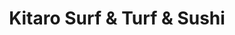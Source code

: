 ---
layout: place
title: "Kitaro Surf & Turf & Sushi"
permalink: /indiana/munster/kitaro-surf-turf-sushi.html
stateAbbr: IN
stateName: Indiana
cityName: Munster
seo:
  name: "Kitaro Surf & Turf & Sushi"
  type: Restaurant
  links: https://www.kitarosurfandturf.com/
description: "Looking for sushi in Munster, Indiana? Check out Kitaro Surf & Turf & Sushi for a delightful Japanese dining experience. Enjoy a variety of sushi and other d..."
place_id: ChIJ64EkzK_hEYgRBx9J1vuxOMc
photos:
  - name: >-
      places/ChIJ64EkzK_hEYgRBx9J1vuxOMc/photos/AeeoHcKsOjCOo4M7wjWFQoZ13WCU6GSpoLi53-DsGbAtccfbvfPGv64ObUkOf2fFjixU9Ox_S1MeOC8-F1sd64pyPdlOmM0d-tkXELMwP5kUpYkyE5Nxo-_kjWq1e1EvLTQWXpHl2sYIQzZlzhy-wo5JF-LpzLvvI_hH7ywVGCFXfdH7DyjQHCXEKm6QEXjqGk2VZl6Bdfhdu-u-wN_f_sK5VzKEcO29tP7c3uISrrKRCo-PHFaYHGXrTM10I89hAkrxnj64hwY0h-otHVsF9Ij9TJg-Y82vc4-9oKp0X5mmIsF-YQ
    widthPx: 4032
    heightPx: 3024
    authorAttributions:
      - displayName: Kitaro Surf & Turf & Sushi
        uri: https://maps.google.com/maps/contrib/112648671236993143682
        photoUri: >-
          https://lh3.googleusercontent.com/a-/ALV-UjUCrsxVpUXufGHGlAsmtjAp_O_qrd4g4ArUL-g2OEr7eUJXXhis=s100-p-k-no-mo
    flagContentUri: >-
      https://www.google.com/local/imagery/report/?cb_client=maps_api_places.places_api&image_key=!1e10!2sAF1QipOb9tVv34Cp5uR466uTQK1Om7PT77yf9QVMhLz7&hl=en-US
    googleMapsUri: >-
      https://www.google.com/maps/place//data=!3m4!1e2!3m2!1sAF1QipOb9tVv34Cp5uR466uTQK1Om7PT77yf9QVMhLz7!2e10!4m2!3m1!1s0x8811e1afcc2481eb:0xc738b1fbd6491f07
  - name: >-
      places/ChIJ64EkzK_hEYgRBx9J1vuxOMc/photos/AeeoHcJgtioD5vvJ0wbj7N8Qt1uOumS4B_4iRmNX6_i0LtJJDc35GZksLqW9qL5FiOw4O9BY_1MmTOTAsHJ_dfWJcgHmEGj2CCqwtiXiO0LZ60drNCsELMdLaQk7IupXGMX7aCULp5PeS0qf01B2TuoIxT9jjVrXDC_luVSOGyZhKxXXUmgeo24NPSWGN8yA2Z8zJ54CatblFa1WZChPiiCYVD9AhKomhohempMPos7GjhTNIu-vK9wyGKPBENsz1G72yh-fOsMy4mDjeNG9jMJt_Oaobo_638rXBQ6lCQy_rvJpGw
    widthPx: 4032
    heightPx: 3024
    authorAttributions:
      - displayName: Kitaro Surf & Turf & Sushi
        uri: https://maps.google.com/maps/contrib/112648671236993143682
        photoUri: >-
          https://lh3.googleusercontent.com/a-/ALV-UjUCrsxVpUXufGHGlAsmtjAp_O_qrd4g4ArUL-g2OEr7eUJXXhis=s100-p-k-no-mo
    flagContentUri: >-
      https://www.google.com/local/imagery/report/?cb_client=maps_api_places.places_api&image_key=!1e10!2sAF1QipPqTvtVSl1N7bnUQq0-kqEbio1x_lZCgLIRBlcD&hl=en-US
    googleMapsUri: >-
      https://www.google.com/maps/place//data=!3m4!1e2!3m2!1sAF1QipPqTvtVSl1N7bnUQq0-kqEbio1x_lZCgLIRBlcD!2e10!4m2!3m1!1s0x8811e1afcc2481eb:0xc738b1fbd6491f07
  - name: >-
      places/ChIJ64EkzK_hEYgRBx9J1vuxOMc/photos/AeeoHcIPz8SX3TAcOLxQuTKvk7l_0vMJoKgkMx6LRghHvzUPa4f5Tp_632QDUeZrY5DvKUbb_gqMcaTWC771zI26HCcx5JDuynRFc7TBiy6z0Ci-tsc7hH15V0cx7Fg_J3Y7Mla0WvRk85R5YXN4zGEwOnsMCxziQLe1XOuji3q6NZb2srN5OsCPyOTWxd8ra3QjUi0sDADgHO5so7OoZjWggQEPpYpEXy6zeEC_fDZYi8Vefa1XPsTgFALAMRY1u37P0ahD5NS-cAZrgDc7kqVrbLWAA77emdkaF1ng2jqy0k2o3SJlY8WK7lZ-CsFxkkSAaG29LhENelguOnaa3DvfiEKgmrkraPhEZk9vbLZYSJCdUSbiG_8W0sTF9XFKCRJ02997GlVCKcQsqnrCEx4DHDqt0vCjvzlPCUb7yicMcXQUdnI
    widthPx: 4032
    heightPx: 1816
    authorAttributions:
      - displayName: Anica F
        uri: https://maps.google.com/maps/contrib/102020492312211304136
        photoUri: >-
          https://lh3.googleusercontent.com/a/ACg8ocKXSfpQVbil2ATFoQ9PPjBxE0pTANLGHPuiXJcqeebEinH0OFcP=s100-p-k-no-mo
    flagContentUri: >-
      https://www.google.com/local/imagery/report/?cb_client=maps_api_places.places_api&image_key=!1e10!2sCIHM0ogKEICAgMDw4umWnAE&hl=en-US
    googleMapsUri: >-
      https://www.google.com/maps/place//data=!3m4!1e2!3m2!1sCIHM0ogKEICAgMDw4umWnAE!2e10!4m2!3m1!1s0x8811e1afcc2481eb:0xc738b1fbd6491f07
  - name: >-
      places/ChIJ64EkzK_hEYgRBx9J1vuxOMc/photos/AeeoHcKd5VeaLG3gtnmiPEg7rOCIf3cRlWfTLh4UsjGkfMFXjp9qX5nS0SUJ3o3DOF9W_IqnhnoMMHW9pU3btmP1xW0z02WatdbNWvzbFgYYGMqNjxQ4K9Y_K71UYQIz5xaX3stCgBIsoGkK1LZQyrGVbrK_VVXcEr6vbi8RwkQuXJf3q6ygFBrz1TbDJ54GUndKrWn3U0HiiprGUGB3PcD7jEOrdrWc_hx1I-CxTfIPFTlZ30U8C_leEATH7T7UpuJZWuYIL3JK0MHstggT7TDt0qQ2wQRyA8MRl4i8Vz1Gk4N2V4tolWKAooUFXZH6VNac8DX4OIf9h_rtZgsZgjg3JexZGQGfEhcHAmv81ggbvcirkjgzajUQVTn28a7nVX2pEuAzrDKWYN1iUNAHoCKKixx2BA2sbt--kIb-j3Ibrqg
    widthPx: 1079
    heightPx: 1406
    authorAttributions:
      - displayName: Lauren Thiel
        uri: https://maps.google.com/maps/contrib/103541084655900769063
        photoUri: >-
          https://lh3.googleusercontent.com/a-/ALV-UjUqpYeXEC7TW8ANrs0RngYPozIBP3XzB5B_1vj5OA1XRBjNfS_-og=s100-p-k-no-mo
    flagContentUri: >-
      https://www.google.com/local/imagery/report/?cb_client=maps_api_places.places_api&image_key=!1e10!2sCIHM0ogKEICAgIDhpdawSg&hl=en-US
    googleMapsUri: >-
      https://www.google.com/maps/place//data=!3m4!1e2!3m2!1sCIHM0ogKEICAgIDhpdawSg!2e10!4m2!3m1!1s0x8811e1afcc2481eb:0xc738b1fbd6491f07
  - name: >-
      places/ChIJ64EkzK_hEYgRBx9J1vuxOMc/photos/AeeoHcLVZCj52GnLLGjhmB19qanX4BEfSB8fojoBPxodLWwa3rYA_tZ1b3qL0UYIECtfve96XSUwzxWAjoPTNG__RHWkW5G4DVeSkry9S8hnzSDRMjMvj631jp7G1Sobg_FreYfhaTKQWeKSYjLLgoVtGBhFwuMsCGwTgNxTdHqMxZy3-MyNUeSuPZa4z2rUoF5U8urEkAvkH-ygZ-3HV0CerjJ4HTDeju0cRVHO_UnLAxj6W0n-cyDOPlBojSW0Su2Y6iO2Vcvc38l8j_KFiq4p_OUriNRcsLmpZ9Mn-Cwi3Q6m3A
    widthPx: 4032
    heightPx: 3024
    authorAttributions:
      - displayName: Kitaro Surf & Turf & Sushi
        uri: https://maps.google.com/maps/contrib/112648671236993143682
        photoUri: >-
          https://lh3.googleusercontent.com/a-/ALV-UjUCrsxVpUXufGHGlAsmtjAp_O_qrd4g4ArUL-g2OEr7eUJXXhis=s100-p-k-no-mo
    flagContentUri: >-
      https://www.google.com/local/imagery/report/?cb_client=maps_api_places.places_api&image_key=!1e10!2sAF1QipOhZbsGWUAc9bLHzIXLhqkHDUr9jXS8nHeaK-S5&hl=en-US
    googleMapsUri: >-
      https://www.google.com/maps/place//data=!3m4!1e2!3m2!1sAF1QipOhZbsGWUAc9bLHzIXLhqkHDUr9jXS8nHeaK-S5!2e10!4m2!3m1!1s0x8811e1afcc2481eb:0xc738b1fbd6491f07
  - name: >-
      places/ChIJ64EkzK_hEYgRBx9J1vuxOMc/photos/AeeoHcIgPMqRRJV--jbx4yVCRs1Dxw1mmSszj8-bHX9KDNSGAYmojW7_hDgE8kKMR9nHfFJA5Rr1Rk_SIBYFphXAEaR_DaJ3nhB4j5DUcFigCLmgjNSvJVX2ZkbinQ29HoEOm4meJqIXBxrMgHz08_QAReKt2O0ReQ_Kfjh8y65e10XdUuK8uxXl64pH3aQTwRijr7ZnwsU9ocFAbxGGkFoqx-FMQ7ZfAn-OqMRDla6aRCJJalzcsM-wV5-fIzayryOI08uiisc7H0K7D6Dyq8jeqVKaDzwR8Jk5KrUivH9_UzkKdw
    widthPx: 4032
    heightPx: 3024
    authorAttributions:
      - displayName: Kitaro Surf & Turf & Sushi
        uri: https://maps.google.com/maps/contrib/112648671236993143682
        photoUri: >-
          https://lh3.googleusercontent.com/a-/ALV-UjUCrsxVpUXufGHGlAsmtjAp_O_qrd4g4ArUL-g2OEr7eUJXXhis=s100-p-k-no-mo
    flagContentUri: >-
      https://www.google.com/local/imagery/report/?cb_client=maps_api_places.places_api&image_key=!1e10!2sAF1QipNUR-XB_SKVWpyLowHlUQpAQKISynFIlWy09kzL&hl=en-US
    googleMapsUri: >-
      https://www.google.com/maps/place//data=!3m4!1e2!3m2!1sAF1QipNUR-XB_SKVWpyLowHlUQpAQKISynFIlWy09kzL!2e10!4m2!3m1!1s0x8811e1afcc2481eb:0xc738b1fbd6491f07
  - name: >-
      places/ChIJ64EkzK_hEYgRBx9J1vuxOMc/photos/AeeoHcI88aZGk-xYq1NIEXrc1453bp6T6wlD35nC4FAo9Z7U9fVO-9aecgu61ptbt7FXV8sucj67BU02uGP8FTlY8xVO8XnW-DRArXdP8BJmEv9vrE8EkDx8XVPRwRrrqaRg6WWGNPLeWkoLxxvcqagcFvGLFoSAi8O9a3JQWUGuxHnMv_DtqYbuyGJpIBPo6TM7EIoKCphjSwCgh15QJRb0QGlkKY3niDYt7NPgaTHi9uZgLqtipuWBuDdcF9VZVIA2ryXI_6Dmgid2_bjAfp5qJLahcCrpUl8aRQqg_rMM_sMZB9C-61QdLh5AchdxPIByYog7qI9ajOBNTYfvirig-Yld5CyanhaR9RHJPOtNgnLL1nv4bXRpboBa-vHrlLe_qGFNcSzGF_xl2WMCZv-XMRQr83inFD08_sXHH5XeAqbTGw
    widthPx: 1242
    heightPx: 2208
    authorAttributions:
      - displayName: Rachel Nesbitt
        uri: https://maps.google.com/maps/contrib/112661027684491736112
        photoUri: >-
          https://lh3.googleusercontent.com/a-/ALV-UjWaV3w1yhl-F0x5GBjLNnekbvRM7OhFQva-JjEiSIk9nnlQzpljYA=s100-p-k-no-mo
    flagContentUri: >-
      https://www.google.com/local/imagery/report/?cb_client=maps_api_places.places_api&image_key=!1e10!2sCIHM0ogKEICAgMCIzOHycQ&hl=en-US
    googleMapsUri: >-
      https://www.google.com/maps/place//data=!3m4!1e2!3m2!1sCIHM0ogKEICAgMCIzOHycQ!2e10!4m2!3m1!1s0x8811e1afcc2481eb:0xc738b1fbd6491f07
  - name: >-
      places/ChIJ64EkzK_hEYgRBx9J1vuxOMc/photos/AeeoHcIEuFgh0Ygfh4fAjWyCL-1wv3mICkooh9Qj-6NyJmQKG9D1--H3e9LyYkffujuyCfyMVXKTK-KuqB7emV1ed-OYrAJ3KDphSndDT0rXBt7ujxJJmibJVnTh2e-WSIdsWOdSanlbZjtJ72T-rrfWGoleLu-vi95lmTuT9AcdHtMZFkuZQFfba6rfOWyUyRpKczSo7JqFcQAMGVtrr4w-xAZC5RGjpsZz7dmZxqC5H0AfjPOXSNnlhjYbXVz2M2mvHDvJ1wwb5M64pUyYnAHTrTH1fyYuz4PRscdX9MA0NJrXULO2CIQGeGkJWANmr5b2ySeBcDV95WZD3spvH7VIeuoqLJsVA_vySM5yfKg6gXWWTjHVKFMlbC0-dxB5YyiUCHWiiA1jIDMH_0Ed8j4-2lq4mmCBJkvNoTadSrZYwYYY2Mc
    widthPx: 3024
    heightPx: 4032
    authorAttributions:
      - displayName: Gonz Herz
        uri: https://maps.google.com/maps/contrib/104681468251938831648
        photoUri: >-
          https://lh3.googleusercontent.com/a/ACg8ocKgAZZtCoWCoasNcfpNH_VbCxHMzTYBHHGvcsuDCKcPAq6meQ=s100-p-k-no-mo
    flagContentUri: >-
      https://www.google.com/local/imagery/report/?cb_client=maps_api_places.places_api&image_key=!1e10!2sCIHM0ogKEICAgIDhlb-Q1QE&hl=en-US
    googleMapsUri: >-
      https://www.google.com/maps/place//data=!3m4!1e2!3m2!1sCIHM0ogKEICAgIDhlb-Q1QE!2e10!4m2!3m1!1s0x8811e1afcc2481eb:0xc738b1fbd6491f07
  - name: >-
      places/ChIJ64EkzK_hEYgRBx9J1vuxOMc/photos/AeeoHcIDkYILGSMjypE4lDbseRBT_41liPths3E-eMVlaAQHOKpyJINApftobPGuJeYZqnZljwpLV_sS9RntAn59vOId6JZ4gJ2UwhXzvJZXxr8_Z54AMZt3kATKV09OBiFF0XjATeJPkbp51FB4ZX92YcFnXhGD3_4op_5dhRN7bBRnRZCCVvSG1jEt6LIV_KDWo3G2vPCc4PIAfZaFiUSzhwIju0fvaTz7g0_wJzPC0jWKsq3uDWBQky1RkOothIovgnKURXoXwofS_btSdm7elA5d6Fv8cbX8OW9Khai085-ZBWkxBVf5wdq_j7P6Rb__G_OOgDS8TClXu1k_vD2WWzjbykdPNxKR4W9bFl3AF59LmE4r57zIaWGQpDgormqwk_XyXWxmNe8dc_zoMxieZ5QDO4T3VFyfe2y9u1oWkwmY-Q
    widthPx: 4032
    heightPx: 1816
    authorAttributions:
      - displayName: Anica F
        uri: https://maps.google.com/maps/contrib/102020492312211304136
        photoUri: >-
          https://lh3.googleusercontent.com/a/ACg8ocKXSfpQVbil2ATFoQ9PPjBxE0pTANLGHPuiXJcqeebEinH0OFcP=s100-p-k-no-mo
    flagContentUri: >-
      https://www.google.com/local/imagery/report/?cb_client=maps_api_places.places_api&image_key=!1e10!2sCIHM0ogKEICAgMDw4umWfA&hl=en-US
    googleMapsUri: >-
      https://www.google.com/maps/place//data=!3m4!1e2!3m2!1sCIHM0ogKEICAgMDw4umWfA!2e10!4m2!3m1!1s0x8811e1afcc2481eb:0xc738b1fbd6491f07
  - name: >-
      places/ChIJ64EkzK_hEYgRBx9J1vuxOMc/photos/AeeoHcIhiDwGctlKu2xWqLL8p9m2ZlwaWgidClCdBmJAoT0VqatNgFsHpBvsMt13MShvQqpoVaSHBTNT7RDgP-exayZPl-TPNsKtkXQMV1QuUYEwJy9Zf0L_pB6oWFIyduo29__m_n_MWL2FKbMC9Z0MjQ7LqHuz4VHUuLLwkUtnpG1o7K9SbvWUgHDbMF-175ZHKRxwt8b0HCOcTbZUja8VVjDiDBEs203KParl4LuiB9uzCxbFShb8uYQ3kyrO0yiThGGIfU4qsf29tErF2yZNBhoiZ7M-LieQ0uXH7e9-EUeKij1NMTHxccTrcDEFldv35yaUpPpDS_9HAzmM8QYHgFSPrWm7ylz7m8emADir2hcy98ZzpAzhM5IF3QmUA5N9zKOTzBsHgbbLhviYH8qjs9wFkYZHN37LtWEhlcxUge96xzk
    widthPx: 3024
    heightPx: 4032
    authorAttributions:
      - displayName: Deborah Turner
        uri: https://maps.google.com/maps/contrib/110814295617808929933
        photoUri: >-
          https://lh3.googleusercontent.com/a-/ALV-UjXcpZfnuCZ3gR7-jXhVk9h-ReEX-p-OOWbctn1Tn3-LeLt0mRHuQw=s100-p-k-no-mo
    flagContentUri: >-
      https://www.google.com/local/imagery/report/?cb_client=maps_api_places.places_api&image_key=!1e10!2sCIHM0ogKEICAgICh94eXzAE&hl=en-US
    googleMapsUri: >-
      https://www.google.com/maps/place//data=!3m4!1e2!3m2!1sCIHM0ogKEICAgICh94eXzAE!2e10!4m2!3m1!1s0x8811e1afcc2481eb:0xc738b1fbd6491f07
address: 9625 Calumet Ave Ste A, Munster, IN 46321, USA
street: 9625 Calumet Ave Ste A
city: Munster
state: IN
zip: '46321'
country: USA
neighborhood: null
latitude: '41.538262'
longitude: '-87.508689'
accessibility_options:
  wheelchairAccessibleParking: true
  wheelchairAccessibleEntrance: true
  wheelchairAccessibleRestroom: true
  wheelchairAccessibleSeating: true
business_status: OPERATIONAL
name: Kitaro Surf & Turf & Sushi
google_maps_links:
  directionsUri: >-
    https://www.google.com/maps/dir//''/data=!4m7!4m6!1m1!4e2!1m2!1m1!1s0x8811e1afcc2481eb:0xc738b1fbd6491f07!3e0
  placeUri: https://maps.google.com/?cid=14355419507433479943
  writeAReviewUri: >-
    https://www.google.com/maps/place//data=!4m3!3m2!1s0x8811e1afcc2481eb:0xc738b1fbd6491f07!12e1
  reviewsUri: >-
    https://www.google.com/maps/place//data=!4m4!3m3!1s0x8811e1afcc2481eb:0xc738b1fbd6491f07!9m1!1b1
  photosUri: >-
    https://www.google.com/maps/place//data=!4m3!3m2!1s0x8811e1afcc2481eb:0xc738b1fbd6491f07!10e5
primary_type: Japanese Restaurant
opening_hours:
  regular: null
  current: null
secondary_opening_hours:
  regular:
    weekdayDescriptions: null
    type: null
  current:
    weekdayDescriptions: null
    type: null
phone: (219) 301-5090
price_level: PRICE_LEVEL_EXPENSIVE
price_range: null
rating: '4.3'
rating_count: 1251
website: https://www.kitarosurfandturf.com/
reviews: null
parking_options: null
payment_options: null
allow_dogs: null
curbside_pickup: null
delivery: null
dine_in: null
good_for_children: null
good_for_groups: null
good_for_sports: null
live_music: null
menu_for_children: null
outdoor_seating: null
reservable: null
restroom: null
serves_beer: null
serves_breakfast: null
serves_brunch: null
serves_cocktails: null
serves_coffee: null
serves_dinner: null
serves_dessert: null
serves_lunch: null
serves_vegetarian_food: null
serves_wine: null
takeout: null
summary: null

---